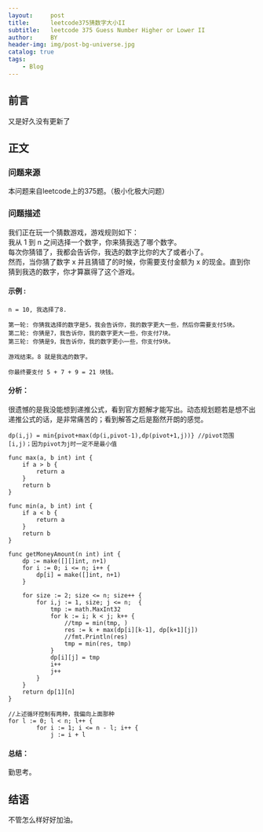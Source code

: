 ```yaml
---
layout:     post
title:      leetcode375猜数字大小II
subtitle:   leetcode 375 Guess Number Higher or Lower II
author:     BY
header-img: img/post-bg-universe.jpg
catalog: true
tags:
    - Blog
---
```



## 前言

又是好久没有更新了

## 正文

### 问题来源

本问题来自leetcode上的375题。（极小化极大问题）  

### 问题描述

我们正在玩一个猜数游戏，游戏规则如下：  
我从 1 到 n 之间选择一个数字，你来猜我选了哪个数字。  
每次你猜错了，我都会告诉你，我选的数字比你的大了或者小了。  
然而，当你猜了数字 x 并且猜错了的时候，你需要支付金额为 x 的现金。直到你猜到我选的数字，你才算赢得了这个游戏。  

#### 示例 :
```
n = 10, 我选择了8.

第一轮: 你猜我选择的数字是5，我会告诉你，我的数字更大一些，然后你需要支付5块。
第二轮: 你猜是7，我告诉你，我的数字更大一些，你支付7块。
第三轮: 你猜是9，我告诉你，我的数字更小一些，你支付9块。

游戏结束。8 就是我选的数字。

你最终要支付 5 + 7 + 9 = 21 块钱。
```

#### 分析：  
很遗憾的是我没能想到递推公式，看到官方题解才能写出。动态规划题若是想不出递推公式的话，是非常痛苦的；看到解答之后是豁然开朗的感觉。 
``` 
dp(i,j) = min{pivot+max(dp(i,pivot-1),dp(pivot+1,j))} //pivot范围[i,j)；因为pivot为j时一定不是最小值
```
```
func max(a, b int) int {
    if a > b {
        return a
    }
    return b
}

func min(a, b int) int {
    if a < b {
        return a
    }
    return b
}

func getMoneyAmount(n int) int {
    dp := make([][]int, n+1)
    for i := 0; i <= n; i++ {
        dp[i] = make([]int, n+1)
    }

    for size := 2; size <= n; size++ {
        for i,j := 1, size; j <= n;  {
            tmp := math.MaxInt32
            for k := i; k < j; k++ {
                //tmp = min(tmp, )
                res := k + max(dp[i][k-1], dp[k+1][j])
                //fmt.Println(res)
                tmp = min(res, tmp)
            }
            dp[i][j] = tmp
            i++
            j++
        }
    }
    return dp[1][n]
}
```
```
//上述循环控制有两种，我偏向上面那种
for l := 0; l < n; l++ {
        for i := 1; i <= n - l; i++ {
            j := i + l
```

#### 总结：
勤思考。  

## 结语
不管怎么样好好加油。  
